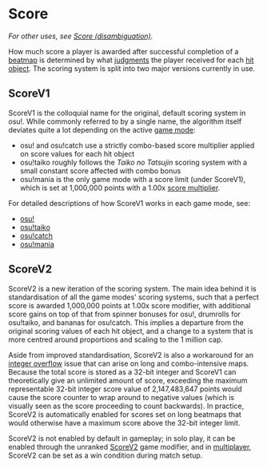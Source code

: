 # Score

*For other uses, see [Score (disambiguation)](/wiki/Disambiguation/Score).*

How much score a player is awarded after successful completion of a [beatmap](/wiki/Beatmap) is determined by what [judgments](/wiki/Gameplay/Judgement) the player received for each [hit object](/wiki/Gameplay/Hit_object). The scoring system is split into two major versions currently in use.

## ScoreV1

ScoreV1 is the colloquial name for the original, default scoring system in osu!. While commonly referred to by a single name, the algorithm itself deviates quite a lot depending on the active [game mode](/wiki/Game_mode):

- osu! and osu!catch use a strictly combo-based score multiplier applied on score values for each hit object
- osu!taiko roughly follows the *Taiko no Tatsujin* scoring system with a small constant score affected with combo bonus
- osu!mania is the only game mode with a score limit (under ScoreV1), which is set at 1,000,000 points with a 1.00x [score multiplier](/wiki/Gameplay/Game_modifier/Score_multiplier).

For detailed descriptions of how ScoreV1 works in each game mode, see:

- [osu!](ScoreV1/osu!)
- [osu!taiko](ScoreV1/osu!taiko)
- [osu!catch](ScoreV1/osu!catch)
- [osu!mania](ScoreV1/osu!mania)

## ScoreV2

ScoreV2 is a new iteration of the scoring system. The main idea behind it is standardisation of all the game modes' scoring systems, such that a perfect score is awarded 1,000,000 points at 1.00x score modifier, with additional score gains on top of that from spinner bonuses for osu!, drumrolls for osu!taiko, and bananas for osu!catch. This implies a departure from the original scoring values of each hit object, and a change to a system that is more centred around proportions and scaling to the 1 million cap.

Aside from improved standardisation, ScoreV2 is also a workaround for an [integer overflow](https://en.wikipedia.org/wiki/Integer_overflow) issue that can arise on long and combo-intensive maps. Because the total score is stored as a 32-bit integer and ScoreV1 can theoretically give an unlimited amount of score, exceeding the maximum representable 32-bit integer score value of 2,147,483,647 points would cause the score counter to wrap around to negative values (which is visually seen as the score proceeding to count backwards). In practice, ScoreV2 is automatically enabled for scores set on long beatmaps that would otherwise have a maximum score above the 32-bit integer limit.

ScoreV2 is not enabled by default in gameplay; in solo play, it can be enabled through the unranked [ScoreV2](/wiki/Gameplay/Game_modifier/ScoreV2) game modifier, and in [multiplayer](/wiki/Client/Interface/Multiplayer), ScoreV2 can be set as a win condition during match setup.
